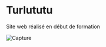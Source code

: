 # Turlututu

Site web réalisé en début de formation

![Capture](https://user-images.githubusercontent.com/51133781/108633475-b2386200-7474-11eb-8037-01614fedb244.PNG)
